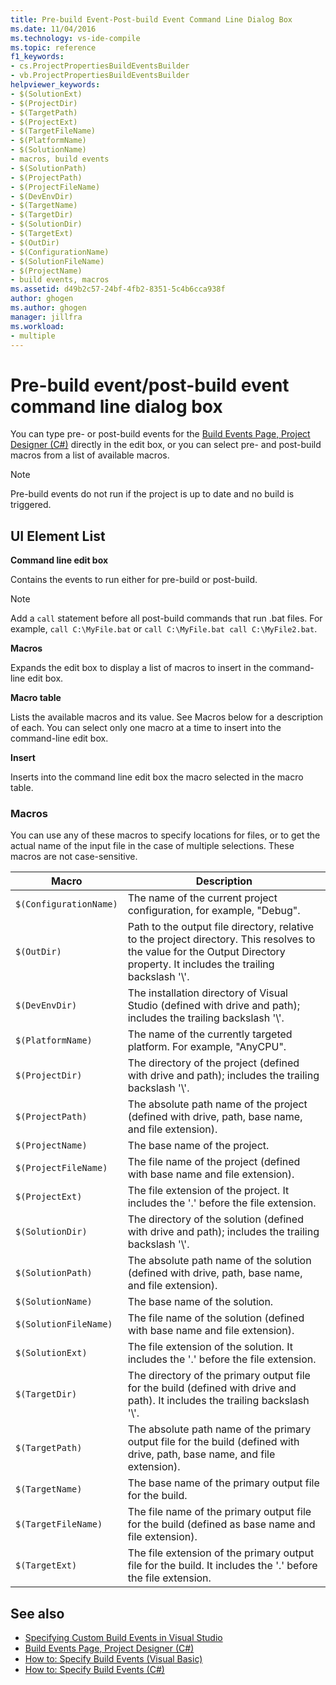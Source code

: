 ```yaml
---
title: Pre-build Event-Post-build Event Command Line Dialog Box
ms.date: 11/04/2016
ms.technology: vs-ide-compile
ms.topic: reference
f1_keywords:
- cs.ProjectPropertiesBuildEventsBuilder
- vb.ProjectPropertiesBuildEventsBuilder
helpviewer_keywords:
- $(SolutionExt)
- $(ProjectDir)
- $(TargetPath)
- $(ProjectExt)
- $(TargetFileName)
- $(PlatformName)
- $(SolutionName)
- macros, build events
- $(SolutionPath)
- $(ProjectPath)
- $(ProjectFileName)
- $(DevEnvDir)
- $(TargetName)
- $(TargetDir)
- $(SolutionDir)
- $(TargetExt)
- $(OutDir)
- $(ConfigurationName)
- $(SolutionFileName)
- $(ProjectName)
- build events, macros
ms.assetid: d49b2c57-24bf-4fb2-8351-5c4b6cca938f
author: ghogen
ms.author: ghogen
manager: jillfra
ms.workload:
- multiple
---
```

# Pre-build event/post-build event command line dialog box

You can type pre- or post-build events for the [Build Events Page, Project Designer (C#)](../../ide/reference/build-events-page-project-designer-csharp.md) directly in the edit box, or you can select pre- and post-build macros from a list of available macros.

> [!NOTE]
> Pre-build events do not run if the project is up to date and no build is triggered.

## UI Element List

**Command line edit box**

Contains the events to run either for pre-build or post-build.

> [!NOTE]
> Add a `call` statement before all post-build commands that run .bat files. For example, `call C:\MyFile.bat` or `call C:\MyFile.bat call C:\MyFile2.bat`.

**Macros**

Expands the edit box to display a list of macros to insert in the command-line edit box.

**Macro table**

Lists the available macros and its value. See Macros below for a description of each. You can select only one macro at a time to insert into the command-line edit box.

**Insert**

Inserts into the command line edit box the macro selected in the macro table.

### Macros

You can use any of these macros to specify locations for files, or to get the actual name of the input file in the case of multiple selections. These macros are not case-sensitive.

|Macro|Description|
|-----------|-----------------|
|`$(ConfigurationName)`|The name of the current project configuration, for example, "Debug".|
|`$(OutDir)`|Path to the output file directory, relative to the project directory. This resolves to the value for the Output Directory property. It includes the trailing backslash '\\'.|
|`$(DevEnvDir)`|The installation directory of Visual Studio (defined with drive and path); includes the trailing backslash '\\'.|
|`$(PlatformName)`|The name of the currently targeted platform. For example, "AnyCPU".|
|`$(ProjectDir)`|The directory of the project (defined with drive and path); includes the trailing backslash '\\'.|
|`$(ProjectPath)`|The absolute path name of the project (defined with drive, path, base name, and file extension).|
|`$(ProjectName)`|The base name of the project.|
|`$(ProjectFileName)`|The file name of the project (defined with base name and file extension).|
|`$(ProjectExt)`|The file extension of the project. It includes the '.' before the file extension.|
|`$(SolutionDir)`|The directory of the solution (defined with drive and path); includes the trailing backslash '\\'.|
|`$(SolutionPath)`|The absolute path name of the solution (defined with drive, path, base name, and file extension).|
|`$(SolutionName)`|The base name of the solution.|
|`$(SolutionFileName)`|The file name of the solution (defined with base name and file extension).|
|`$(SolutionExt)`|The file extension of the solution. It includes the '.' before the file extension.|
|`$(TargetDir)`|The directory of the primary output file for the build (defined with drive and path). It includes the trailing backslash '\\'.|
|`$(TargetPath)`|The absolute path name of the primary output file for the build (defined with drive, path, base name, and file extension).|
|`$(TargetName)`|The base name of the primary output file for the build.|
|`$(TargetFileName)`|The file name of the primary output file for the build (defined as base name and file extension).|
|`$(TargetExt)`|The file extension of the primary output file for the build. It includes the '.' before the file extension.|

## See also

- [Specifying Custom Build Events in Visual Studio](../../ide/specifying-custom-build-events-in-visual-studio.md)
- [Build Events Page, Project Designer (C#)](../../ide/reference/build-events-page-project-designer-csharp.md)
- [How to: Specify Build Events (Visual Basic)](../../ide/how-to-specify-build-events-visual-basic.md)
- [How to: Specify Build Events (C#)](../../ide/how-to-specify-build-events-csharp.md)
